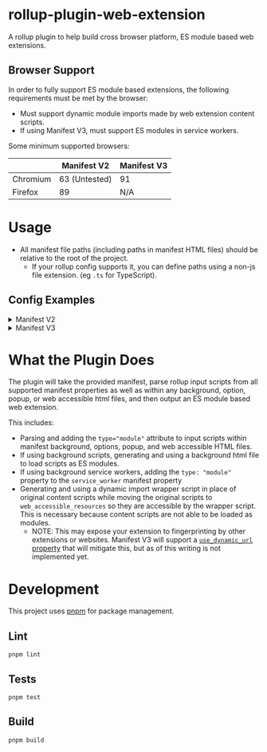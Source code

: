 # rollup-plugin-web-extension

A rollup plugin to help build cross browser platform, ES module based web extensions.

## Browser Support

In order to fully support ES module based extensions, the following requirements must be met by the browser:

- Must support dynamic module imports made by web extension content scripts.
- If using Manifest V3, must support ES modules in service workers.

Some minimum supported browsers:

|          | Manifest V2   | Manifest V3 |
| -------- | ------------- | ----------- |
| Chromium | 63 (Untested) | 91          |
| Firefox  | 89            | N/A         |

# Usage

- All manifest file paths (including paths in manifest HTML files) should be relative to the root of the project.
  - If your rollup config supports it, you can define paths using a non-js file extension. (eg `.ts` for TypeScript).

## Config Examples

<details>
  <summary>Manifest V2</summary>

    import webExtension from "@samrum/rollup-plugin-web-extension";
    import pkg from "./package.json";

    export default {
      output: {
        dir: 'dist',
      },
      plugins: [
        webExtension({
          manifest: {
            name: pkg.name,
            description: pkg.description,
            version: pkg.version,
            manifest_version: 2,
            background: {
              scripts: ["src/background/script.js"],
            },
          },
        }),
      ],
    };

</details>

<details>
  <summary>Manifest V3</summary>

    import webExtension from "@samrum/rollup-plugin-web-extension";
    import pkg from "./package.json";

    export default {
      output: {
        dir: 'dist',
      },
      plugins: [
        webExtension({
          manifest: {
            name: pkg.name,
            description: pkg.description,
            version: pkg.version,
            manifest_version: 3,
            background: {
              service_worker: "src/background/serviceWorker.js",
            },
          },
        }),
      ],
    };

</details>

# What the Plugin Does

The plugin will take the provided manifest, parse rollup input scripts from all supported manifest properties as well as within any background, option, popup, or web accessible html files, and then output an ES module based web extension.

This includes:

- Parsing and adding the `type="module"` attribute to input scripts within manifest background, options, popup, and web accessible HTML files.
- If using background scripts, generating and using a background html file to load scripts as ES modules.
- If using background service workers, adding the `type: "module"` property to the `service_worker` manifest property
- Generating and using a dynamic import wrapper script in place of original content scripts while moving the original scripts to `web_accessible_resources` so they are accessible by the wrapper script. This is necessary because content scripts are not able to be loaded as modules.
  - NOTE: This may expose your extension to fingerprinting by other extensions or websites. Manifest V3 will support a [`use_dynamic_url` property](https://developer.chrome.com/docs/extensions/mv3/manifest/web_accessible_resources/#:~:text=access%20the%20resources.-,use_dynamic_url,-If%20true%2C%20only) that will mitigate this, but as of this writing is not implemented yet.

# Development

This project uses [pnpm](https://pnpm.io/) for package management.

## Lint

    pnpm lint

## Tests

    pnpm test

## Build

    pnpm build
